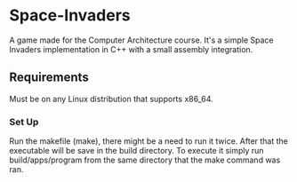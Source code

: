 # Space-Invaders
A game made for the Computer Architecture course. It's a simple Space Invaders implementation in C++ with a small assembly integration.

## Requirements
Must be on any Linux distribution that supports x86_64.

### Set Up
Run the makefile (make), there might be a need to run it twice. After that the executable will be save in the build directory. To execute it simply
run build/apps/program from the same directory that the make command was ran.
